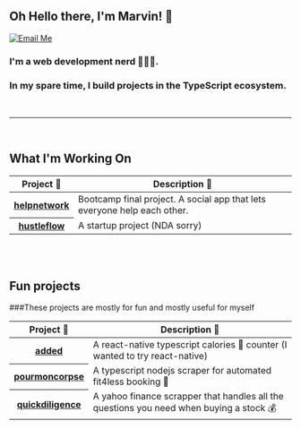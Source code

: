 ## Oh Hello there, I'm Marvin! 👋

[![Email Me](https://img.shields.io/badge/email-cayetanomarvin%40gmail.com-blue)](mailto:cayetanomarvin@gmail.com)

### I'm a web development nerd 👨🏻‍💻.

### In my spare time, I build projects in the TypeScript ecosystem.

<br/>

---

<br/>

## What I'm Working On

<table width="100%">
  <thead>
    <th>Project 🚀</th>
    <th>Description 💾</th>
  </thead>
  <tbody>
    <tr>
      <th><a href="https://github.com/mauty/helpnetwork">helpnetwork</a></th>
      <td>Bootcamp final project. A social app that lets everyone help each other.</td>
    </tr>
    <tr>
      <th><a href="#">hustleflow</a></th>
      <td>A startup project (NDA sorry)</td>
    </tr>
  </tbody>
</table>

<br/>
<br/>

## Fun projects

###These projects are mostly for fun and mostly useful for myself

<table width="100%">
  <thead>
    <th>Project 🚀</th>
    <th>Description 💾</th>
  </thead>
  <tbody>
    <tr>
      <th><a href="https://github.com/marvincayetano/added">added</a></th>
      <td>A react-native typescript calories 🧮 counter (I wanted to try react-native)</td>
    </tr>
    <tr>
      <th><a href="https://github.com/marvincayetano/pourmoncorpse">pourmoncorpse</a></th>
      <td>A typescript nodejs scraper for automated fit4less booking 💪</td>
    </tr>
    <tr>
      <th><a href="https://github.com/marvincayetano/quickdiligence">quickdiligence</a></th>
      <td>A yahoo finance scrapper that handles all the questions you need when buying a stock 💰</td>
    </tr>
  </tbody>
</table>
